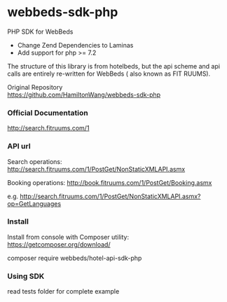 # webbeds-sdk-php
PHP SDK for WebBeds

- Change Zend Dependencies to Laminas
- Add support for php >= 7.2

The structure of this library is from hotelbeds, but the api scheme and api calls are entirely re-written for WebBeds ( also known as FIT RUUMS). 

Original Repository  
https://github.com/HamiltonWang/webbeds-sdk-php

### Official Documentation

http://search.fitruums.com/1

### API url
Search operations:
http://search.fitruums.com/1/PostGet/NonStaticXMLAPI.asmx

Booking operations:
http://book.fitruums.com/1/PostGet/Booking.asmx

e.g. http://search.fitruums.com/1/PostGet/NonStaticXMLAPI.asmx?op=GetLanguages

### Install
Install from console with Composer utility: https://getcomposer.org/download/

composer require webbeds/hotel-api-sdk-php

### Using SDK
read tests folder for complete example